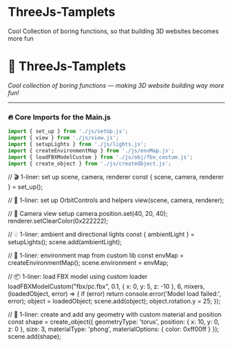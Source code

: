 # ThreeJs-Tamplets
Cool Collection of boring functions, so that building 3D websites becomes more fun

# 🎨 ThreeJs-Tamplets  
*Cool collection of boring functions — making 3D website building way more fun!*

---

### 🔥 Core Imports for the Main.js
```js
import { set_up } from './js/setUp.js';
import { view } from './js/view.js';
import { setupLights } from './js/lights.js';
import { createEnvironmentMap } from './js/envMap.js';
import { loadFBXModelCustom } from './js/obj/fbx_costum.js';
import { create_object } from './js/createObject.js';

```
// 🎬 1-liner: set up scene, camera, renderer
const { scene, camera, renderer } = set_up();

// 🧭 1-liner: set up OrbitControls and helpers
view(scene, camera, renderer);

// 🎥 Camera view setup
camera.position.set(40, 20, 40);
renderer.setClearColor(0x222222);

// 💡 1-liner: ambient and directional lights
const { ambientLight } = setupLights();
scene.add(ambientLight);

// 🌌 1-liner: environment map from custom lib
const envMap = createEnvironmentMap();
scene.environment = envMap;

// 📦 1-liner: load FBX model using custom loader
loadFBXModelCustom("fbx/pc.fbx", 0.1, { x: 0, y: 5, z: -10 }, 6, mixers, (loadedObject, error) => {
    if (error) return console.error('Model load failed:', error);
    object = loadedObject;
    scene.add(object);
    object.rotation.y = 25;
});

// 🧱 1-liner: create and add any geometry with custom material and position
const shape = create_object({
  geometryType: 'torus',
  position: { x: 10, y: 0, z: 0 },
  size: 3,
  materialType: 'phong',
  materialOptions: { color: 0xff00ff }
});
scene.add(shape);
